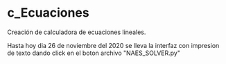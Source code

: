 # c_Ecuaciones

Creación de calculadora de ecuaciones lineales.

Hasta hoy dia 26 de noviembre del 2020 se lleva la interfaz con impresion de texto dando click en el boton archivo "NAES_SOLVER.py"
